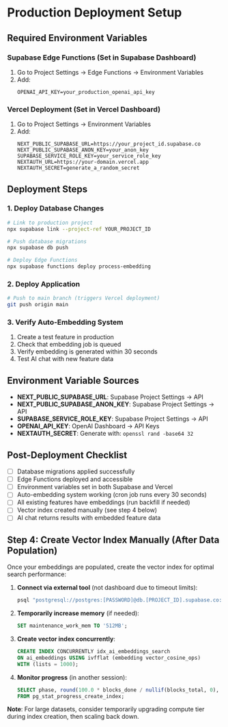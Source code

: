 # Production Deployment Setup

## Required Environment Variables

### Supabase Edge Functions (Set in Supabase Dashboard)
1. Go to Project Settings → Edge Functions → Environment Variables
2. Add:
   ```
   OPENAI_API_KEY=your_production_openai_api_key
   ```

### Vercel Deployment (Set in Vercel Dashboard)
1. Go to Project Settings → Environment Variables
2. Add:
   ```
   NEXT_PUBLIC_SUPABASE_URL=https://your_project_id.supabase.co
   NEXT_PUBLIC_SUPABASE_ANON_KEY=your_anon_key
   SUPABASE_SERVICE_ROLE_KEY=your_service_role_key
   NEXTAUTH_URL=https://your-domain.vercel.app
   NEXTAUTH_SECRET=generate_a_random_secret
   ```

## Deployment Steps

### 1. Deploy Database Changes
```bash
# Link to production project
npx supabase link --project-ref YOUR_PROJECT_ID

# Push database migrations
npx supabase db push

# Deploy Edge Functions
npx supabase functions deploy process-embedding
```

### 2. Deploy Application
```bash
# Push to main branch (triggers Vercel deployment)
git push origin main
```

### 3. Verify Auto-Embedding System
1. Create a test feature in production
2. Check that embedding job is queued
3. Verify embedding is generated within 30 seconds
4. Test AI chat with new feature data

## Environment Variable Sources

- **NEXT_PUBLIC_SUPABASE_URL**: Supabase Project Settings → API
- **NEXT_PUBLIC_SUPABASE_ANON_KEY**: Supabase Project Settings → API
- **SUPABASE_SERVICE_ROLE_KEY**: Supabase Project Settings → API
- **OPENAI_API_KEY**: OpenAI Dashboard → API Keys
- **NEXTAUTH_SECRET**: Generate with: `openssl rand -base64 32`

## Post-Deployment Checklist

- [ ] Database migrations applied successfully
- [ ] Edge Functions deployed and accessible
- [ ] Environment variables set in both Supabase and Vercel
- [ ] Auto-embedding system working (cron job runs every 30 seconds)
- [ ] All existing features have embeddings (run backfill if needed)
- [ ] Vector index created manually (see step 4 below)
- [ ] AI chat returns results with embedded feature data

## Step 4: Create Vector Index Manually (After Data Population)

Once your embeddings are populated, create the vector index for optimal search performance:

1. **Connect via external tool** (not dashboard due to timeout limits):
   ```bash
   psql "postgresql://postgres:[PASSWORD]@db.[PROJECT_ID].supabase.co:5432/postgres"
   ```

2. **Temporarily increase memory** (if needed):
   ```sql
   SET maintenance_work_mem TO '512MB';
   ```

3. **Create vector index concurrently**:
   ```sql
   CREATE INDEX CONCURRENTLY idx_ai_embeddings_search 
   ON ai_embeddings USING ivfflat (embedding vector_cosine_ops) 
   WITH (lists = 1000);
   ```

4. **Monitor progress** (in another session):
   ```sql
   SELECT phase, round(100.0 * blocks_done / nullif(blocks_total, 0), 1) AS "%" 
   FROM pg_stat_progress_create_index;
   ```

**Note**: For large datasets, consider temporarily upgrading compute tier during index creation, then scaling back down.